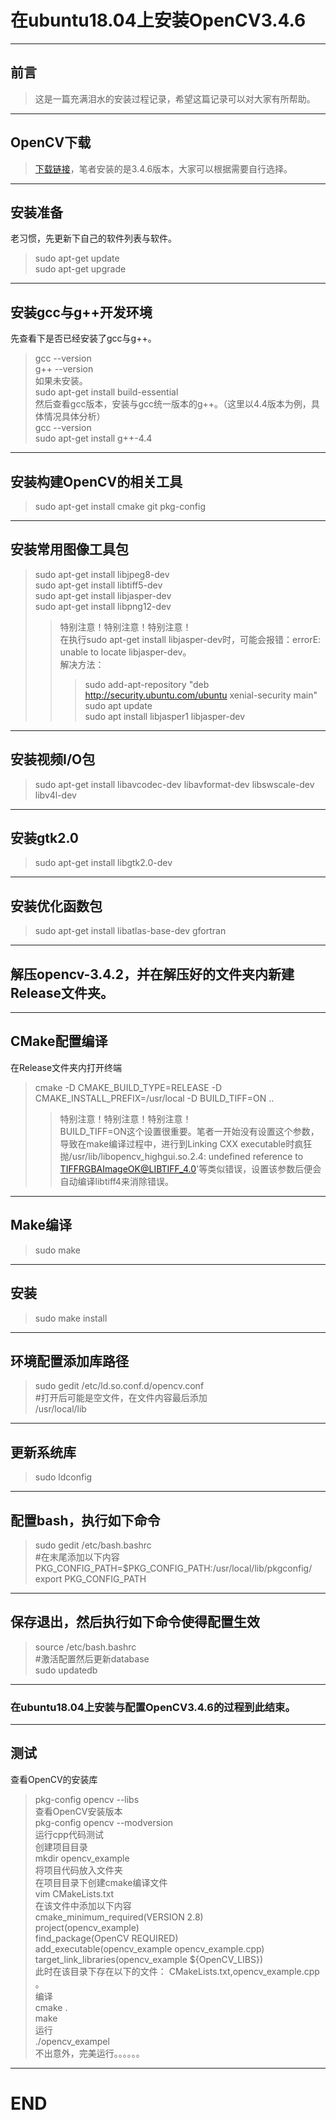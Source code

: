 # 在ubuntu18.04上安装OpenCV3.4.6
---  
## 前言
>这是一篇充满泪水的安装过程记录，希望这篇记录可以对大家有所帮助。  
---  
## OpenCV下载
>[下载链接](https://opencv.org/releases.html)，笔者安装的是3.4.6版本，大家可以根据需要自行选择。  
---  
## 安装准备
老习惯，先更新下自己的软件列表与软件。  
>sudo apt-get update  
>sudo apt-get upgrade  
---  
## 安装gcc与g++开发环境  
先查看下是否已经安装了gcc与g++。 
>gcc --version  
>g++ --version  
如果未安装。  
>sudo apt-get install build-essential  
然后查看gcc版本，安装与gcc统一版本的g++。（这里以4.4版本为例，具体情况具体分析）  
>gcc --version  
>sudo apt-get install g++-4.4  
---  
## 安装构建OpenCV的相关工具  
>sudo apt-get install cmake git pkg-config   
---  
## 安装常用图像工具包  
>sudo apt-get install libjpeg8-dev   
>sudo apt-get install libtiff5-dev   
>sudo apt-get install libjasper-dev   
>sudo apt-get install libpng12-dev   
> >特别注意！特别注意！特别注意！  
> >在执行sudo apt-get install libjasper-dev时，可能会报错：errorE: unable to locate libjasper-dev。  
> >解决方法：  
> > >sudo add-apt-repository "deb http://security.ubuntu.com/ubuntu xenial-security main"  
> > >sudo apt update  
> > >sudo apt install libjasper1 libjasper-dev   
---   
## 安装视频I/O包   
>sudo apt-get install libavcodec-dev libavformat-dev libswscale-dev libv4l-dev  
---  
## 安装gtk2.0  
>sudo apt-get install libgtk2.0-dev  
---  
## 安装优化函数包  
>sudo apt-get install libatlas-base-dev gfortran  
---  
## 解压opencv-3.4.2，并在解压好的文件夹内新建Release文件夹。  
---  
## CMake配置编译  
在Release文件夹内打开终端  
>cmake -D CMAKE_BUILD_TYPE=RELEASE -D CMAKE_INSTALL_PREFIX=/usr/local -D BUILD_TIFF=ON ..   
> >特别注意！特别注意！特别注意！  
> >BUILD_TIFF=ON这个设置很重要。笔者一开始没有设置这个参数，导致在make编译过程中，进行到Linking CXX executable时疯狂抛/usr/lib/libopencv_highgui.so.2.4: undefined reference to TIFFRGBAImageOK@LIBTIFF_4.0'等类似错误，设置该参数后便会自动编译libtiff4来消除错误。  
---  
## Make编译  
>sudo make  
---  
## 安装  
>sudo make install  
---  
## 环境配置添加库路径  
>sudo gedit /etc/ld.so.conf.d/opencv.conf   
>#打开后可能是空文件，在文件内容最后添加  
>/usr/local/lib  
---  
## 更新系统库  
>sudo ldconfig  
---  
## 配置bash，执行如下命令  
>sudo gedit /etc/bash.bashrc  
>#在末尾添加以下内容  
>PKG_CONFIG_PATH=$PKG_CONFIG_PATH:/usr/local/lib/pkgconfig/  
>export PKG_CONFIG_PATH  
---  
## 保存退出，然后执行如下命令使得配置生效  
>source /etc/bash.bashrc  
>#激活配置然后更新database  
>sudo updatedb   
---  
### 在ubuntu18.04上安装与配置OpenCV3.4.6的过程到此结束。  
---   
## 测试   
查看OpenCV的安装库   
>pkg-config opencv --libs   
查看OpenCV安装版本   
>pkg-config opencv --modversion   
运行cpp代码测试  
  创建项目目录  
  >mkdir opencv_example  
  将项目代码放入文件夹  
  在项目目录下创建cmake编译文件   
  >vim CMakeLists.txt  
  在该文件中添加以下内容    
  >cmake_minimum_required(VERSION 2.8)  
  >project(opencv_example)  
  >find_package(OpenCV REQUIRED)  
  >add_executable(opencv_example opencv_example.cpp)  
  >target_link_libraries(opencv_example ${OpenCV_LIBS})   
  此时在该目录下存在以下的文件： CMakeLists.txt,opencv_example.cpp 。   
  编译    
  >cmake .   
  >make   
  运行   
  >./opencv_exampel   
  不出意外，完美运行。。。。。。  
---   
# END  

